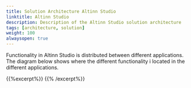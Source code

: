 ```yaml
---
title: Solution Architecture Altinn Studio
linktitle: Altinn Studio
description: Description of the Altinn Studio solution architecture
tags: [architecture, solution]
weight: 100
alwaysopen: true
---
```


Functionality in Altinn Studio is distributed between different applications.  
The diagram below shows where the different functionality i located in the different applications.

{{%excerpt%}}
<object data="/architecture/solution/altinn-studio/altinnstudio__solutionarchitecture.svg" type="image/svg+xml" style="width: 100%;"></object>
{{% /excerpt%}}
